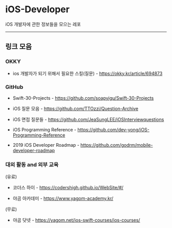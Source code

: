 # iOS-Developer
iOS 개발자에 관한 정보들을 모으는 레포


* * *
## 링크 모음
### OKKY
* ios 개발자가 되기 위해서 필요한 스킬(질문) - https://okky.kr/article/694873

### GitHub

* Swift-30-Projects - https://github.com/soapyigu/Swift-30-Projects

* iOS 질문 모음 -  https://github.com/TTOzzi/Question-Archive

* iOS 면접 질문들 - https://github.com/JeaSungLEE/iOSInterviewquestions

* iOS Programming Reference - https://github.com/dev-yong/iOS-Programming-Reference

* 2019 iOS Developer Roadmap - https://github.com/godrm/mobile-developer-roadmap

### 대외 활동 and 외부 교육
(유료)
* 코더스 하이 - https://codershigh.github.io/WebSite/#/

* 야곰 아카데미 - https://www.yagom-academy.kr/

(무료)
* 야곰 닷넷 - https://yagom.net/ios-swift-courses/ios-courses/

